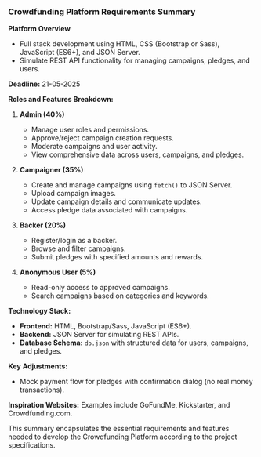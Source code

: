 
### Crowdfunding Platform Requirements Summary

**Platform Overview**

- Full stack development using HTML, CSS (Bootstrap or Sass), JavaScript (ES6+), and JSON Server.
- Simulate REST API functionality for managing campaigns, pledges, and users.

**Deadline:** 21-05-2025

**Roles and Features Breakdown:**

1. **Admin (40%)**

   - Manage user roles and permissions.
   - Approve/reject campaign creation requests.
   - Moderate campaigns and user activity.
   - View comprehensive data across users, campaigns, and pledges.

2. **Campaigner (35%)**

   - Create and manage campaigns using `fetch()` to JSON Server.
   - Upload campaign images.
   - Update campaign details and communicate updates.
   - Access pledge data associated with campaigns.

3. **Backer (20%)**

   - Register/login as a backer.
   - Browse and filter campaigns.
   - Submit pledges with specified amounts and rewards.

4. **Anonymous User (5%)**

   - Read-only access to approved campaigns.
   - Search campaigns based on categories and keywords.

**Technology Stack:**

- **Frontend:** HTML, Bootstrap/Sass, JavaScript (ES6+).
- **Backend:** JSON Server for simulating REST APIs.
- **Database Schema:** `db.json` with structured data for users, campaigns, and pledges.

**Key Adjustments:**

- Mock payment flow for pledges with confirmation dialog (no real money transactions).

**Inspiration Websites:** Examples include GoFundMe, Kickstarter, and Crowdfunding.com.

This summary encapsulates the essential requirements and features needed to develop the Crowdfunding Platform according to the project specifications.
